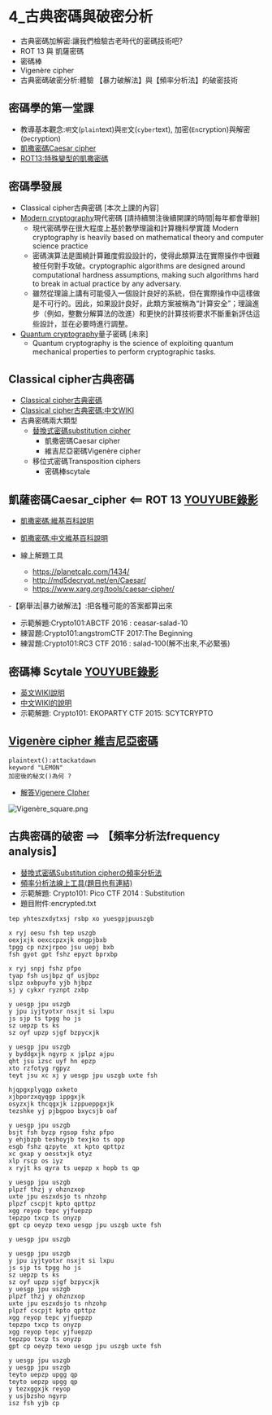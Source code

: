 # 4_古典密碼與破密分析
- 古典密碼加解密:讓我們檢驗古老時代的密碼技術吧?
- ROT 13 與 凱薩密碼
- 密碼棒
- Vigenère cipher
- 古典密碼破密分析:體驗 【暴力破解法】與【頻率分析法】的破密技術

## 密碼學的第一堂課
- 教導基本觀念:`明`文(`plain`text)與`密`文(`cyber`text), 加密(`En`cryption)與解密(`De`cryption)
- [凱撒密碼Caesar cipher](https://zh.wikipedia.org/wiki/%E5%87%B1%E6%92%92%E5%AF%86%E7%A2%BC)
- [ROT13:特殊變型的凱撒密碼](https://zh.wikipedia.org/wiki/ROT13)

## 密碼學發展
- Classical cipher古典密碼 [本次上課的內容]
- [Modern cryptography](https://en.wikipedia.org/wiki/Cryptography)現代密碼 [請持續關注後續開課的時間|每年都會舉辦]
  - 現代密碼學在很大程度上基於數學理論和計算機科學實踐 Modern cryptography is heavily based on mathematical theory and computer science practice
  - 密碼演算法是圍繞計算難度假設設計的，使得此類算法在實際操作中很難被任何對手攻破。cryptographic algorithms are designed around computational hardness assumptions, making such algorithms hard to break in actual practice by any adversary. 
  - 雖然從理論上講有可能侵入一個設計良好的系統，但在實際操作中這樣做是不可行的。因此，如果設計良好，此類方案被稱為“計算安全”；理論進步（例如，整數分解算法的改進）和更快的計算技術要求不斷重新評估這些設計，並在必要時進行調整。
- [Quantum cryptography](https://en.wikipedia.org/wiki/Quantum_cryptography)量子密碼 [未來]
  - Quantum cryptography is the science of exploiting quantum mechanical properties to perform cryptographic tasks. 

## Classical cipher古典密碼
- [Classical cipher古典密碼](https://en.wikipedia.org/wiki/Classical_cipher)
- [Classical cipher古典密碼:中文WIKI](https://zh.wikipedia.org/wiki/%E5%8F%A4%E5%85%B8%E5%AF%86%E7%A2%BC)
- 古典密碼兩大類型
  - [替換式密碼substitution cipher](https://zh.wikipedia.org/wiki/%E6%9B%BF%E6%8D%A2%E5%BC%8F%E5%AF%86%E7%A0%81)
    - 凱撒密碼Caesar cipher
    - 維吉尼亞密碼Vigenère cipher
  - 移位式密碼Transposition ciphers
    - 密碼棒scytale 


## 凱薩密碼Caesar_cipher  <== ROT 13 [YOUYUBE錄影](https://youtu.be/tOjZRg20NPQ)
- [凱撒密碼:維基百科說明](https://en.wikipedia.org/wiki/Caesar_cipher)
- [凱撒密碼:中文維基百科說明](https://zh.wikipedia.org/wiki/凱撒密碼)

- 線上解題工具
  - https://planetcalc.com/1434/
  - http://md5decrypt.net/en/Caesar/
  - https://www.xarg.org/tools/caesar-cipher/

-【窮舉法|暴力破解法】:把各種可能的答案都算出來
- 示範解題:Crypto101:ABCTF 2016 : ceasar-salad-10
- 練習題:Crypto101:angstromCTF 2017:The Beginning
- 練習題:Crypto101:RC3 CTF 2016 : salad-100(解不出來,不必緊張)

## 密碼棒 Scytale [YOUYUBE錄影](https://youtu.be/8XbZSa-1GkE)
- [英文WIKI說明](https://en.wikipedia.org/wiki/Scytale)
- [中文WIKI的說明](https://zh.m.wikipedia.org/zh-tw/%E5%AF%86%E7%A2%BC%E6%A3%92)
- 示範解題: Crypto101: EKOPARTY CTF 2015: SCYTCRYPTO


## [Vigenère cipher 維吉尼亞密碼](https://en.wikipedia.org/wiki/Vigen%C3%A8re_cipher)

```
plaintext():attackatdawn
keyword "LEMON"
加密後的秘文()為何 ?
```
- [解答Vigenere CIpher](https://www.youtube.com/watch?v=SkJcmCaHqS0)

![Vigenère_square.png](Vigenère_square.png)


## 古典密碼的破密 ==> 【頻率分析法frequency analysis】
- [替換式密碼Substitution cipherの頻率分析法](https://zh.wikipedia.org/wiki/%E9%A2%91%E7%8E%87%E5%88%86%E6%9E%90)
- [頻率分析法線上工具(題目也有連結)](https://quipqiup.com/)
- 示範解題: Crypto101: Pico CTF 2014 : Substitution
- 題目附件:encrypted.txt
```
tep yhteszxdytxsj rsbp xo yuesgpjpuuszgb

x ryj oesu fsh tep uszgb
oexjxjk oexccpzxjk ongpjbxb
tpgg cp nzxjrpoo jsu uepj bxb
fsh gyot gpt fshz epyzt bprxbp

x ryj snpj fshz pfpo
tyap fsh usjbpz qf usjbpz
slpz oxbpuyfo yjb hjbpz
sj y cykxr ryznpt zxbp

y uesgp jpu uszgb
y jpu iyjtyotxr nsxjt si lxpu
js sjp ts tpgg ho js
sz uepzp ts ks
sz oyf upzp sjgf bzpycxjk

y uesgp jpu uszgb
y byddgxjk ngyrp x jplpz ajpu
qht jsu izsc uyf hn epzp
xto rzfotyg rgpyz
teyt jsu xc xj y uesgp jpu uszgb uxte fsh

hjqpgxplyqgp oxketo
xjbporzxqyqgp ippgxjk
osyzxjk thcqgxjk izppueppgxjk
tezshke yj pjbgpoo bxycsjb oaf

y uesgp jpu uszgb
bsjt fsh byzp rgsop fshz pfpo
y ehjbzpb teshoyjb texjko ts opp
esgb fshz qzpyte  xt kpto qpttpz
xc gxap y oesstxjk otyz
xlp rscp os iyz
x ryjt ks qyra ts uepzp x hopb ts qp

y uesgp jpu uszgb
plpzf thzj y ohznzxop
uxte jpu eszxdsjo ts nhzohp
plpzf cscpjt kpto qpttpz
xgg reyop tepc yjfuepzp
tepzpo txcp ts onyzp
gpt cp oeyzp texo uesgp jpu uszgb uxte fsh

y uesgp jpu uszgb

y uesgp jpu uszgb
y jpu iyjtyotxr nsxjt si lxpu
js sjp ts tpgg ho js
sz uepzp ts ks
sz oyf upzp sjgf bzpycxjk
y uesgp jpu uszgb
plpzf thzj y ohznzxop
uxte jpu eszxdsjo ts nhzohp
plpzf cscpjt kpto qpttpz
xgg reyop tepc yjfuepzp
tepzpo txcp ts onyzp
xgg reyop tepc yjfuepzp
tepzpo txcp ts onyzp
gpt cp oeyzp texo uesgp jpu uszgb uxte fsh

y uesgp jpu uszgb
y uesgp jpu uszgb
teyto uepzp upgg qp
teyto uepzp upgg qp
y tezxggxjk reyop
y usjbzsho ngyrp
isz fsh yjb cp
```


